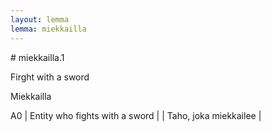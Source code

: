 ```yaml
---
layout: lemma
lemma: miekkailla
---
```


<div class="sense">
# <span class="sensename">miekkailla.1</span>

<span class="description">Firght with a sword</span>

<span class="description">Miekkailla</span>

A0 | Entity who fights with a sword |   | Taho, joka miekkailee |  

</div>


